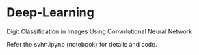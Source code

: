 # Deep-Learning
Digit Classification in Images Using Convolutional Neural Network

Refer the svhn.ipynb (notebook) for details and code.
